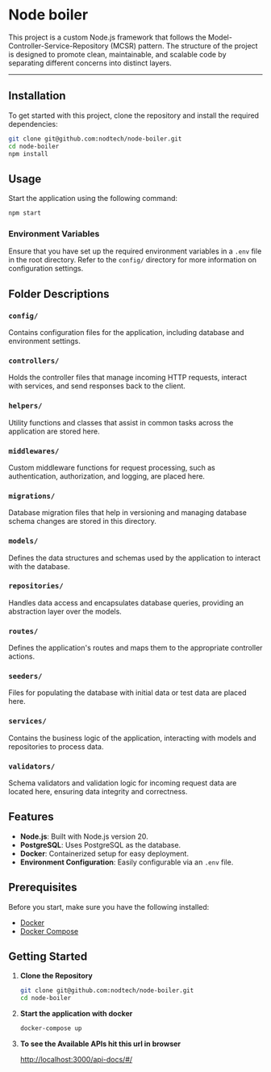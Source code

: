 # Node boiler

This project is a custom Node.js framework that follows the Model-Controller-Service-Repository (MCSR) pattern. The structure of the project is designed to promote clean, maintainable, and scalable code by separating different concerns into distinct layers.

---

## Installation

To get started with this project, clone the repository and install the required dependencies:

```bash
git clone git@github.com:nodtech/node-boiler.git
cd node-boiler
npm install
```

## Usage

Start the application using the following command:

```bash
npm start
```

### Environment Variables

Ensure that you have set up the required environment variables in a `.env` file in the root directory. Refer to the `config/` directory for more information on configuration settings.

## Folder Descriptions

### `config/`
Contains configuration files for the application, including database and environment settings.

### `controllers/`
Holds the controller files that manage incoming HTTP requests, interact with services, and send responses back to the client.

### `helpers/`
Utility functions and classes that assist in common tasks across the application are stored here.

### `middlewares/`
Custom middleware functions for request processing, such as authentication, authorization, and logging, are placed here.

### `migrations/`
Database migration files that help in versioning and managing database schema changes are stored in this directory.

### `models/`
Defines the data structures and schemas used by the application to interact with the database.

### `repositories/`
Handles data access and encapsulates database queries, providing an abstraction layer over the models.

### `routes/`
Defines the application's routes and maps them to the appropriate controller actions.

### `seeders/`
Files for populating the database with initial data or test data are placed here.

### `services/`
Contains the business logic of the application, interacting with models and repositories to process data.

### `validators/`
Schema validators and validation logic for incoming request data are located here, ensuring data integrity and correctness.

## Features

- **Node.js**: Built with Node.js version 20.
- **PostgreSQL**: Uses PostgreSQL as the database.
- **Docker**: Containerized setup for easy deployment.
- **Environment Configuration**: Easily configurable via an `.env` file.

## Prerequisites

Before you start, make sure you have the following installed:

- [Docker](https://www.docker.com/get-started)
- [Docker Compose](https://docs.docker.com/compose/install/)

## Getting Started

1. **Clone the Repository**

   ```bash
   git clone git@github.com:nodtech/node-boiler.git
   cd node-boiler

2. **Start the application with docker**

   ```bash
   docker-compose up
   
2. **To see the Available APIs hit this url in browser**

   [http://localhost:3000/api-docs/#/](http://localhost:3000/api-docs/#/)
   
